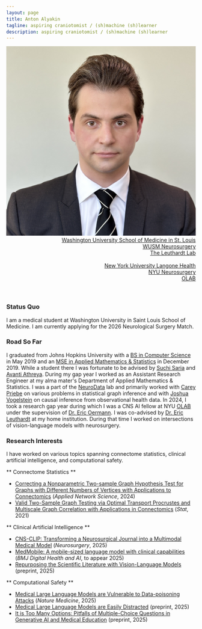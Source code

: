 ```yaml
---
layout: page
title: Anton Alyakin
tagline: aspiring craniotomist / (sh)machine (sh)learner 
description: aspiring craniotomist / (sh)machine (sh)learner 
---
```

<div class="container">
	<div class = "span3">
		<div style="text-align:center"><img src ="assets/pics/anton_alyakin.jpg"/>
		</div>
	</div>
	<div class = "span4">
		<div style="text-align:right">
        <a href="https://medicine.wustl.edu/">Washington University School of Medicine in St. Louis</a><br/>
        <a href="https://neurosurgery.wustl.edu/">WUSM Neurosurgery</a><br/>
        <a href="https://www.leuthardtlab.com/">The Leuthardt Lab</a><br/>
        <br>
        <a href="https://nyulangone.org/">New York University Langone Health</a><br/>
        <a href="https://med.nyu.edu/departments-institutes/neurosurgery/">NYU Neurosurgery</a><br/>
        <a href="https://www.nyuolab.org">OLAB</a><br/>
                <!--
        <a href="http://www.dbbs.wustl.edu/divprograms/BIDS/">Biomedical Informatics and Data Science</a><br/>
        <a href="http://mstp.wustl.edu//">Medical Scientist Training Program</a><br/>
		<a href="https://engineering.jhu.edu/ams/">Department of Applied Mathematics & Statistics</a><br/>
		<a href="https://engineering.jhu.edu/">Whiting School of Engineering</a><br/>
          	<a href="https://www.jhu.edu/">Johns Hopkins University</a><br/>
		<br/>
		<a href="{{ BASE_PATH }}/assets/AntonAlyakinCV.pdf">CV</a><br/>
		<a href = "https://www.linkedin.com/in/anton-a-64a58a9b">LinkedIn</a><br/>
		<a href = "https://github.com/alyakin314">Github</a><br/>
                -->
		</div>
	</div>
</div>

<br/>
<br/>

### Status Quo

I am a medical student at Washington University in Saint Louis School of 
Medicine. I am currently applying for the 2026 Neurological Surgery Match.

### Road So Far

I graduated from Johns Hopkins University with a [BS in Computer Science](https://alyakin314.github.io/assets/papers/Alyakin_Motif_Discovery_in_the_Irregulary_Sampled_Time_Series_Data.pdf)
in May 2019 and an [MSE in Applied Mathematics & Statistics](https://jscholarship.library.jhu.edu/server/api/core/bitstreams/f33e2b8e-d18d-4a03-b14c-bede28b441ec/content)
in December 2019.
While a student there I was fortunate to be advised by
[Suchi Saria](https://suchisaria.jhu.edu/) and
[Avanti Athreya](https://engineering.jhu.edu/ams/faculty/avanti-athreya/).
During my gap year I worked as an Assistant Research Engineer at my alma mater's
Department of Applied Mathematics & Statistics. I was a part of the
[NeuroData](https://neurodata.io/) lab and primarily worked with
[Carey Priebe](https://www.ams.jhu.edu/~priebe/) on various problems in
statistical graph inference and with [Joshua Vogelstein](https://jovo.me/) on
causal inference from observational health data.
In 2024, I took a research gap year during which I was a CNS AI fellow at NYU
[OLAB](https://www.nyuolab.org/) under the supervision of
[Dr. Eric Oermann](https://nyulangone.org/doctors/1235498403/eric-k-oermann).
I was co-advised by
[Dr. Eric Leuthardt](https://neurosurgery.wustl.edu/people/eric-c-leuthardt-md/)
at my home institution. During that time I worked on intersections of 
vision-language models with neurosurgery.

### Research Interests

I have worked on various topics spanning connectome statistics, clinical 
artificial intelligence, and computational safety.

** Connectome Statistics **

- [Correcting a Nonparametric Two-sample Graph Hypothesis Test for Graphs with Different Numbers of Vertices with Applications to Connectomics](https://doi.org/10.1007/s41109-024-00629-0) (*Applied Network Science*, 2024) 
- [Valid Two-Sample Graph Testing via Optimal Transport Procrustes and Multiscale Graph Correlation with Applications in Connectomics](https://onlinelibrary.wiley.com/doi/10.1002/sta4.411) (*Stat*, 2021) 

** Clinical Artificial Intelligence **

- [CNS-CLIP: Transforming a Neurosurgical Journal into a Multimodal Medical Model](https://journals.lww.com/neurosurgery/) (*Neurosurgery*, 2025)
- [MedMobile: A mobile-sized language model with clinical capabilities](https://arxiv.org/abs/2410.10991) (*BMJ Digital Health and AI*, to appear 2025)
- [Repurposing the Scientific Literature with Vision-Language Models](https://arxiv.org/abs/2501.01388) (preprint, 2025)

** Computational Safety **

- [Medical Large Language Models are Vulnerable to Data-poisoning Attacks](https://www.nature.com/nm/) (*Nature Medicine*, 2025)
- [Medical Large Language Models are Easily Distracted](https://arxiv.org/abs/2410.12049) (preprint, 2025)
- [It is Too Many Options: Pitfalls of Multiple-Choice Questions in Generative AI and Medical Education](https://arxiv.org/abs/2501.01094) (preprint, 2025)
